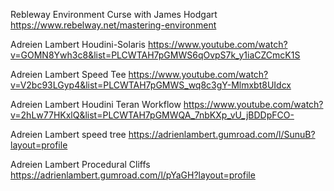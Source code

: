 Rebleway Environment Curse with James Hodgart
https://www.rebelway.net/mastering-environment

Adreien Lambert Houdini-Solaris 
https://www.youtube.com/watch?v=GOMN8Ywh3c8&list=PLCWTAH7pGMWS6qOvpS7k_y1iaCZCmcK1S

Adreien Lambert Speed Tee
https://www.youtube.com/watch?v=V2bc93LGyp4&list=PLCWTAH7pGMWS_wq8c3gY-Mlmxbt8UIdcx

Adreien Lambert Houdini Teran Workflow 
https://www.youtube.com/watch?v=2hLw77HKxlQ&list=PLCWTAH7pGMWQA_7nbKXp_vU_jBDDpFCO-

Adreien Lambert speed tree 
https://adrienlambert.gumroad.com/l/SunuB?layout=profile

Adreien Lambert Procedural Cliffs 
https://adrienlambert.gumroad.com/l/pYaGH?layout=profile
